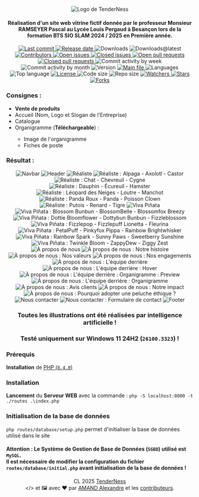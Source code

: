 <a name="top"></a>
<a name="readme-head"></a><div id="readme-head" align="center">
    <img id="readme-logo" src="./assets/images/0 - logo.png" alt="Logo de TenderNess" />
    <h4 id="readme-description">Réalisation d'un site web vitrine fictif donnée par le professeur Monsieur RAMSEYER Pascal au Lycée Louis Pergaud à Besançon lors de la formation BTS SIO SLAM 2024 / 2025 en Première année.</h4>
    <a id="readme-shield-last-commit" href="https://github.com/AmandAlexandrePro/tenderness/commits/main">
        <img id="readme-shield-last-commit-img" src="https://img.shields.io/github/last-commit/AmandAlexandrePro/tenderness" alt="Last commit" />
    </a>
    <a id="readme-shield-release-date" href="https://github.com/AmandAlexandrePro/tenderness/releases/latest">
        <img id="readme-shield-release-date-img" src="https://img.shields.io/github/release-date/AmandAlexandrePro/tenderness" alt="Release date" />
    </a>
    <a id="readme-shield-downloads">
        <img id="readme-shield-downloads-img" src="https://img.shields.io/github/downloads/AmandAlexandrePro/tenderness/total" alt="Downloads" />
    </a>
    <a id="readme-shield-downloads-latest">
        <img id="readme-shield-downloads-latest-img" src="https://img.shields.io/github/downloads/AmandAlexandrePro/tenderness/latest/total" alt="Downloads@latest" />
    </a>
    <a id="readme-shield-contributors" href="https://github.com/AmandAlexandrePro/tenderness/graphs/contributors">
        <img id="readme-shield-contributors-img" src="https://img.shields.io/github/contributors/AmandAlexandrePro/tenderness" alt="Contributors" />
    </a>
    <a id="readme-shield-open-issues" href="https://github.com/AmandAlexandrePro/tenderness/issues?q=is%3Aopen+is%3Aissue">
        <img id="readme-shield-open-issues-img" src="https://img.shields.io/github/issues-raw/AmandAlexandrePro/tenderness" alt="Open issues" />
    </a>
    <a id="readme-shield-closed-issues" href="https://github.com/AmandAlexandrePro/tenderness/issues?q=is%3Aissue+is%3Aclosed">
        <img id="readme-shield-closed-issues-img" src="https://img.shields.io/github/issues-closed-raw/AmandAlexandrePro/tenderness" alt="Closed issues" />
    </a>
    <a id="readme-shield-open-pull-requests" href="https://github.com/AmandAlexandrePro/tenderness/pulls?q=is%3Aopen+is%3Apr">
        <img id="readme-shield-open-pull-requests-img" src="https://img.shields.io/github/issues-pr-raw/AmandAlexandrePro/tenderness" alt="Open pull requests" />
    </a>
    <a id="readme-shield-closed-pull-requests" href="https://github.com/AmandAlexandrePro/tenderness/pulls?q=is%3Apr+is%3Aclosed">
        <img id="readme-shield-closed-pull-requests-img" src="https://img.shields.io/github/issues-pr-closed-raw/AmandAlexandrePro/tenderness" alt="Closed pull requests" />
    </a>
    <a id="readme-shield-commit-activity-by-week">
        <img id="readme-shield-commit-activity-by-week-img" src="https://img.shields.io/github/commit-activity/w/AmandAlexandrePro/tenderness" alt="Commit activity by week" />
    </a>
    <a id="readme-shield-commit-activity-by-month">
        <img id="readme-shield-commit-activity-by-month-img" src="https://img.shields.io/github/commit-activity/m/AmandAlexandrePro/tenderness" alt="Commit activity by month" />
    </a>
    <a id="readme-shield-version">
        <img id="readme-shield-version-img" src="https://img.shields.io/github/v/release/AmandAlexandrePro/tenderness?label=version" alt="Version" />
    </a>
    <a id="readme-shield-main-file" href="./index.php">
        <img id="readme-shield-main-file-img" src="https://img.shields.io/badge/main-index.php-blue" alt="Main file" />
    </a>
    <a id="readme-shield-languages">
        <img id="readme-shield-languages-img" src="https://img.shields.io/github/languages/count/AmandAlexandrePro/tenderness" alt="Languages" />
    </a>
    <a id="readme-shield-top-language">
        <img id="readme-shield-top-language-img" src="https://img.shields.io/github/languages/top/AmandAlexandrePro/tenderness" alt="Top language" />
    </a>
    <a id="readme-shield-license" href="./LICENSE">
        <img id="readme-shield-license-img" src="https://img.shields.io/github/license/AmandAlexandrePro/tenderness" alt="License" />
    </a>
    <a id="readme-shield-code-size">
        <img id="readme-shield-code-size-img" src="https://img.shields.io/github/languages/code-size/AmandAlexandrePro/tenderness" alt="Code size" />
    </a>
    <a id="readme-shield-repo-size">
        <img id="readme-shield-repo-size-img" src="https://img.shields.io/github/repo-size/AmandAlexandrePro/tenderness" alt="Repo size" />
    </a>
    <a id="readme-shield-watchers" href="https://github.com/AmandAlexandrePro/tenderness/watchers">
        <img id="readme-shield-watchers-img" src="https://img.shields.io/github/watchers/AmandAlexandrePro/tenderness" alt="Watchers" />
    </a>
    <a id="readme-shield-stars" href="https://github.com/AmandAlexandrePro/tenderness/stargazers">
        <img id="readme-shield-stars-img" src="https://img.shields.io/github/stars/AmandAlexandrePro/tenderness" alt="Stars" />
    </a>
    <a id="readme-shield-forks" href="https://github.com/AmandAlexandrePro/tenderness/network/members">
        <img id="readme-shield-forks-img" src="https://img.shields.io/github/forks/AmandAlexandrePro/tenderness" alt="Forks" />
    </a>
</div>
<a name="readme-body"></a><div id="readme-body">
    <a name="readme-body-guidelines"></a>
        <h3>Consignes :</h3>
        <div id="readme-body-guidelines">
            <ul>
                <li><strong>Vente de produits</strong></li>
                <li>Accueil (Nom, Logo et Slogan de l'Entreprise)</li>
                <li>Catalogue</li>
                <li>Organigramme (<strong>Téléchargeable</strong>) :</li>
                <ul>
                    <li>Image de l'organigramme</li>
                    <li>Fiches de poste</li>
                </ul>
            </ul>
        </div>
    <a name="readme-body-preview"></a>
        <h3>Résultat :</h3>
        <div id="readme-body-preview" align="center">
            <img id="readme-body-preview-navbar" src="./assets/images/1 - navbar.png" alt="Navbar" />
            <img id="readme-body-preview-header" src="./assets/images/2 - header.png" alt="Header" />
            <img id="readme-body-preview-realiste" src="./assets/images/3 - realiste.png" alt="Réaliste" />
            <img id="readme-body-preview-realiste-alpaga-axolotl-castor" src="./assets/images/4 - alpaga-axolotl-castor.png" alt="Réaliste : Alpaga - Axolotl - Castor" />
            <img id="readme-body-preview-realiste-chat-chevreuil-cygne" src="./assets/images/5 - chat-chevreuil-cygne.png" alt="Réaliste : Chat - Chevreuil - Cygne" />
            <img id="readme-body-preview-realiste-dauphin-ecureuil-hamster" src="./assets/images/6 - dauphin-ecureuil-hamster.png" alt="Réaliste : Dauphin - Écureuil - Hamster" />
            <img id="readme-body-preview-realiste-leopard_des_neiges-loutre-manchot" src="./assets/images/7 - leopard_des_neiges-loutre-manchot.png" alt="Réaliste : Léopard des Neiges - Loutre - Manchot" />
            <img id="readme-body-preview-realiste-panda_roux-panda-poisson_clown" src="./assets/images/8 - panda_roux-panda-poisson_clown.png" alt="Réaliste : Panda Roux - Panda - Poisson Clown" />
            <img id="readme-body-preview-realiste-putois-renard-tigre" src="./assets/images/9 - putois-renard-tigre.png" alt="Réaliste : Putois - Renard - Tigre" />
            <img id="readme-body-preview-viva_pinata" src="./assets/images/10 - viva_pinata.png" alt="Viva Piñata" />
            <img id="readme-body-preview-viva_pinata-blossom_bunbun-blossombelle-blossomfox_breezy" src="./assets/images/11 - blossom_bunbun-blossombelle-blossomfox_breezy.png" alt="Viva Piñata : Blossom Bunbun - BlossomBelle - Blossomfox Breezy" />
            <img id="readme-body-preview-viva_pinata-dottie_bloomflower-dottybun_bunbun-fizzleblossom" src="./assets/images/12 - dottie_bloomflower-dottybun_bunbun-fizzleblossom.png" alt="Viva Piñata : Dottie Bloomflower - Dottybun Bunbun - Fizzleblossom" />
            <img id="readme-body-preview-viva_pinata-fizzlepop-fizzlepuff_lionetta-fleurina" src="./assets/images/13 - fizzlepop-fizzlepuff_lionetta-fleurina.png" alt="Viva Piñata : Fizzlepop - Fizzlepuff Lionetta - Fleurina" />
            <img id="readme-body-preview-viva_pinata-petalpuff-pinkyfox_pippa-rainbow_brightwhisker" src="./assets/images/14 - petalpuff-pinkyfox_pippa-rainbow_brightwhisker.png" alt="Viva Piñata : PetalPuff - Pinkyfox Pippa - Rainbow Brightwhisker" />
            <img id="readme-body-preview-viva_pinata-rainbow_park-sunny_paws-sweetberry_sunshine" src="./assets/images/15 - rainbow_park-sunny_paws-sweetberry_sunshine.png" alt="Viva Piñata : Rainbow Spark - Sunny Paws - Sweetberry Sunshine" />
            <img id="readme-body-preview-viva_pinata-twinkle_bloom-zappydew-ziggy_zest" src="./assets/images/16 - twinkle_bloom-zappydew-ziggy_zest.png" alt="Viva Piñata : Twinkle Bloom - ZappyDew - Ziggy Zest" />
            <img id="readme-body-preview-a_propos_de_nous" src="./assets/images/17 - a_propos_de_nous.png" alt="À propos de nous" />
            <img id="readme-body-preview-a_propos_de_nous-notre_histoire" src="./assets/images/18 - notre_histoire.png" alt="À propos de nous : Notre histoire" />
            <img id="readme-body-preview-a_propos_de_nous-nos_valeurs" src="./assets/images/19 - nos_valeurs.png" alt="À propos de nous : Nos valeurs" />
            <img id="readme-body-preview-a_propos_de_nous-nos_engagements" src="./assets/images/20 - nos_engagements.png" alt="À propos de nous : Nos engagements" />
            <img id="readme-body-preview-a_propos_de_nous-equipe_derriere" src="./assets/images/21 - equipe_derriere.png" alt="À propos de nous : L'équipe derrière" />
            <img id="readme-body-preview-a_propos_de_nous-equipe_derriere-hover" src="./assets/images/22 - equipe_derriere-hover.png" alt="À propos de nous : L'équipe derrière : Hover" />
            <img id="readme-body-preview-a_propos_de_nous-equipe_derriere-organigramme-preview" src="./assets/images/23 - organigramme-preview.png" alt="À propos de nous : L'équipe derrière : Organigramme : Preview" />
            <img id="readme-body-preview-a_propos_de_nous-equipe_derriere-organigramme" src="./assets/images/24 - organigramme.png" alt="À propos de nous : L'équipe derrière : Organigramme" />
            <img id="readme-body-preview-a_propos_de_nous-avis_clients" src="./assets/images/25 - avis_clients.png" alt="À propos de nous : Avis clients" />
            <img id="readme-body-preview-a_propos_de_nous-notre_impact" src="./assets/images/26 - notre_impact.png" alt="À propos de nous : Notre impact" />
            <img id="readme-body-preview-a_propos_de_nous-pourquoi_adopter_peluche_ethique" src="./assets/images/27 - pourquoi_adopter_peluche_ethique.png" alt="À propos de nous : Pourquoi adopter une peluche éthique ?" />
            <img id="readme-body-preview-nous_contacter" src="./assets/images/28 - nous_contacter.png" alt="Nous contacter" />
            <img id="readme-body-preview-nous_contacter-formulaire_de_contact" src="./assets/images/29 - formulaire_de_contact.png" alt="Nous contacter : Formulaire de contact" />
            <img id="readme-body-preview-footer" src="./assets/images/30 - footer.png" alt="Footer" />
        </div>
    <a name="readme-body-warnings"></a>
        <div align="center">
            <h3><strong>Toutes les illustrations ont été réalisées par intelligence artificielle !</strong></h3>
            <h3><strong>Testé uniquement sur Windows 11 24H2 (<code>26100.3323</code>) !</strong></h3>
        </div>
    <a name="readme-body-requirements"></a>
        <h3>Prérequis</h3>
        <p><strong>Installation</strong> de <a href="https://www.php.net/releases/8.4/fr.php" target="_blank">PHP (<code>8.4.0</code>)</a></p>
    <a name="readme-body-setup"></a>
        <h3>Installation</h3>
        <p><strong>Lancement</strong> du <strong>Serveur WEB</strong> avec la commande : <code>php -S localhost:8000 -t ./routes .\index.php</code></p>
    <a name="readme-body-notes"></a>
        <h3>Initialisation de la base de données</h3>
        <p><code>php routes/database/setup.php</code> permet d'initialiser la base de données utilisé dans le site</p>
        <h4><strong>Attention</strong> : Le Système de Gestion de Base de Données (<code>SGBD</code>) utilisé est <code>MySQL</code>.<br>Il est nécessaire de modifier la configuration du fichier <code>routes/database/initial.php</code> avant initialisation de la base de données !</h4>
</div>
<a name="readme-footer"></a><p id="readme-footer" align="center">CL 2025 <a id="readme-footer-repo" href="https://github.com/AmandAlexandrePro/tenderness">TenderNess</a><br>&lt;/&gt; et 🖼 avec ❤ par <a id="readme-footer-author" href="https://github.com/AmandAlexandrePro">AMAND Alexandre</a> et les <a id="readme-footer-contributors" href="https://github.com/AmandAlexandrePro/tenderness/graphs/contributors">contributeurs</a>.</p>
<a name="bottom"></a>